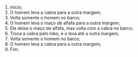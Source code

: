 
1. Inicio;
2. O homem leva a cabra para a outra margem;
3. Volta somente o homem no barco;
4. O homem leva o maço de alfafa para a outra margem;
5. Ele deixa o maço de alfafa, mas volta com a cabra no barco;
6. Troca a cabra pelo lobo, e o leva até a outra margem;
7. Volta somente o homem no barco;
8. O homem leva a cabra para a outra margem;
9. Fim;
